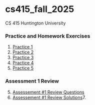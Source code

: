 # cs415_fall_2025
CS 415 Huntington University

### Practice and Homework Exercises
1. [Practice 1](sql/practice_1.md)
2. [Practice 2](sql/practice_2.md)
3. [Practice 3](sql/practice_3.md)
4. [Practice 4](sql/practice_4.md)
5. [Practice 5](sql/practice_5.md)

### Assessment 1 Review
5. [Assessement #1 Review Questions](Assessment_1_Review.md)
6. [Assessement #1 Review Solutions](Assessment_1_Review_Solutions.md)7. 

